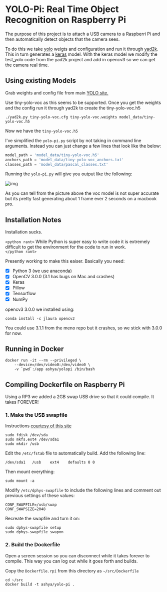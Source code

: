 # YOLO-Pi: Real Time Object Recognition on Raspberry Pi

The purpose of this project is to attach a USB camera to a Raspberri Pi and then automatically detect objects that the camera sees.  

To do this we take [yolo](https://pjreddie.com/darknet/yolo/) weigts and configuration and run it through [yad2k](https://github.com/allanzelener/YAD2K).  This in turn generates a [keras](https://keras.io/) model.  With the keras model we modify the test_yolo code from the yad2k project and add in opencv3 so we can get the camera real time.  

## Using existing Models

Grab weights and config file from main [YOLO site.](https://pjreddie.com/darknet/yolo/)

Use tiny-yolo-voc as this seems to be supported. Once you get the weights and the config run it through yad2k to create the tiny-yolo-voc.h5

```
./yad2k.py tiny-yolo-voc.cfg tiny-yolo-voc.weights model_data/tiny-yolo-voc.h5
```
Now we have the ```tiny-yolo-voc.h5```

I've simplified the ```yolo-pi.py``` script by not taking in command line arguments.  Instead you can just change a few lines that look like the below:

```python
model_path = 'model_data/tiny-yolo-voc.h5'
anchors_path = 'model_data/tiny-yolo-voc_anchors.txt'
classes_path = 'model_data/pascal_classes.txt'
```

Running the ```yolo-pi.py``` will give you output like the following:

![img](images/example.png)

As you can tell from the picture above the voc model is not super accurate but its pretty fast generating about 1 frame ever 2 seconds on a macbook pro. 

## Installation Notes
Installation sucks.  

```<python rant>``` 
While Python is super easy to write code it is extremely difficult to get the environment for the code to run in work.  
```</python rant>``` 

Presently working to make this eaiser.  Basically you need: 

* [x] Python 3 (we use anaconda)
* [x] OpenCV 3.0.0 (3.1 has bugs on Mac and crashes)
* [x] Keras
* [x] Pillow
* [x] Tensorflow
* [x] NumPy
 
opencv3 3.0.0 we installed using:

```
conda install -c jlaura opencv3
```
You could use 3.1.1 from the meno repo but it crashes, so we stick with 3.0.0 for now. 

## Running in Docker


```
docker run -it --rm --privileged \
	--device=/dev/video0:/dev/video0 \
	-v `pwd`:/app ashya/yolopi /bin/bash
```

## Compiling Dockerfile on Raspberry Pi

Using a RP3 we added a 2GB swap USB drive so that it could compile.  It takes FOREVER!

### 1. Make the USB swapfile

Instructions [courtesy of this site](https://pithings.wordpress.com/2016/06/03/how-to-mount-a-usb-drive-and-move-the-swap-file-on-raspbian/)

```
sudo fdisk /dev/sda
sudo mkfs.ext4 /dev/sda1
sudo mkdir /usb
```

Edit the ```/etc/fstab``` file to automatically build.  Add the following line:

```
/dev/sda1	/usb	ext4	defaults 0 0
```

Then mount everything:

```
sudo mount -a
```

Modify ```/etc/dphys-swapfile``` to include the following lines and comment out previous settings of these values:

```
CONF_SWAPFILE=/usb/swap
CONF_SWAPSIZE=2048
```

Recreate the swapfile and turn it on: 

```
sudo dphys-swapfile setup
sudo dphys-swapfile swapon
```

### 2. Build the Dockerfile

Open a screen session so you can disconnect while it takes forever to compile.  This way you can log out while it goes forth and builds. 

Copy the ```Dockerfile.rpi``` from this directory as ```~/src/Dockerfile```

```
cd ~/src
docker build -t ashya/yolo-pi .
```

